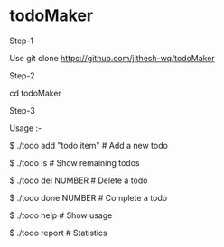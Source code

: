 # todoMaker
Step-1

Use git clone https://github.com/jithesh-wq/todoMaker

Step-2

cd todoMaker

Step-3

Usage :-


$ ./todo add "todo item"  # Add a new todo


$ ./todo ls                    # Show remaining todos


$ ./todo del NUMBER            # Delete a todo


$ ./todo done NUMBER           # Complete a todo


$ ./todo help                  # Show usage


$ ./todo report                # Statistics
